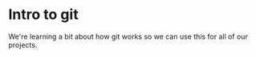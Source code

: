 # Intro to git

We're learning a bit about how git works so we can use this for all of our projects.
